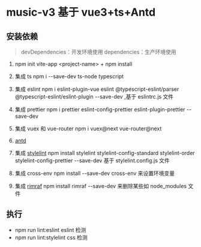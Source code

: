 # music-v3 基于 vue3+ts+Antd

## 安装依赖

> devDependencies：开发环境使用 dependencies：生产环境使用

1. npm init vite-app \<project-name> + npm install

2. 集成 ts npm i --save-dev ts-node typescript

3. 集成 eslint npm i eslint-plugin-vue eslint @typescript-eslint/parser @typescript-eslint/eslint-plugin --save-dev ,基于 eslintrc.js 文件

4. 集成 prettier npm i prettier eslint-config-prettier eslint-plugin-prettier --save-dev

5. 集成 vuex 和 vue-router npm i vuex@next vue-router@next

6. [antd](https://2x.antdv.com/docs/vue/customize-theme-cn)

7. 集成 [stylelint](https://www.cnblogs.com/jiaoshou/p/11284204.html) npm install stylelint stylelint-config-standard stylelint-order stylelint-config-prettier --save-dev 基于 stylelint.config.js 文件

8. 集成 cross-env npm install --save-dev cross-env 来设置环境变量
9. 集成 [rimraf](https://www.npmjs.com/package/rimraf) npm install rimraf --save-dev 来删除某些如 node_modules 文件

## 执行

- npm run lint:eslint eslint 检测
- npm run lint:stylelint css 检测
